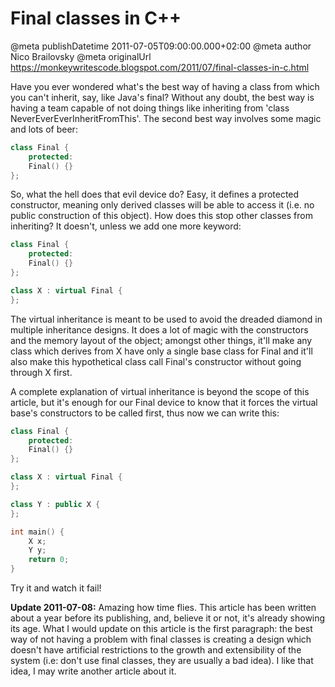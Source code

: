 # Final classes in C++

@meta publishDatetime 2011-07-05T09:00:00.000+02:00
@meta author Nico Brailovsky
@meta originalUrl https://monkeywritescode.blogspot.com/2011/07/final-classes-in-c.html

Have you ever wondered what's the best way of having a class from which you can't inherit, say, like Java's final? Without any doubt, the best way is having a team capable of not doing things like inheriting from 'class NeverEverEverInheritFromThis'. The second best way involves some magic and lots of beer:

```c++
class Final {
    protected:
    Final() {}
};
```

So, what the hell does that evil device do? Easy, it defines a protected constructor, meaning only derived classes will be able to access it (i.e. no public construction of this object). How does this stop other classes from inheriting? It doesn't, unless we add one more keyword:

```c++
class Final {
    protected:
    Final() {}
};

class X : virtual Final {
};
```

The virtual inheritance is meant to be used to avoid the dreaded diamond in multiple inheritance designs. It does a lot of magic with the constructors and the memory layout of the object; amongst other things, it'll make any class which derives from X have only a single base class for Final and it'll also make this hypothetical class call Final's constructor without going through X first.

A complete explanation of virtual inheritance is beyond the scope of this article, but it's enough for our Final device to know that it forces the virtual base's constructors to be called first, thus now we can write this:

```c++
class Final {
    protected:
    Final() {}
};

class X : virtual Final {
};

class Y : public X {
};

int main() {
    X x;
    Y y;
    return 0;
}
```

Try it and watch it fail!

**Update 2011-07-08:** Amazing how time flies. This article has been written about a year before its publishing, and, believe it or not, it's already showing its age. What I would update on this article is the first paragraph: the best way of not having a problem with final classes is creating a design which doesn't have artificial restrictions to the growth and extensibility of the system (i.e: don't use final classes, they are usually a bad idea). I like that idea, I may write another article about it.


